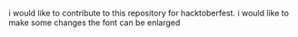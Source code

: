 i would like to contribute to this repository for hacktoberfest.
i would like to make some changes
the font can be enlarged

